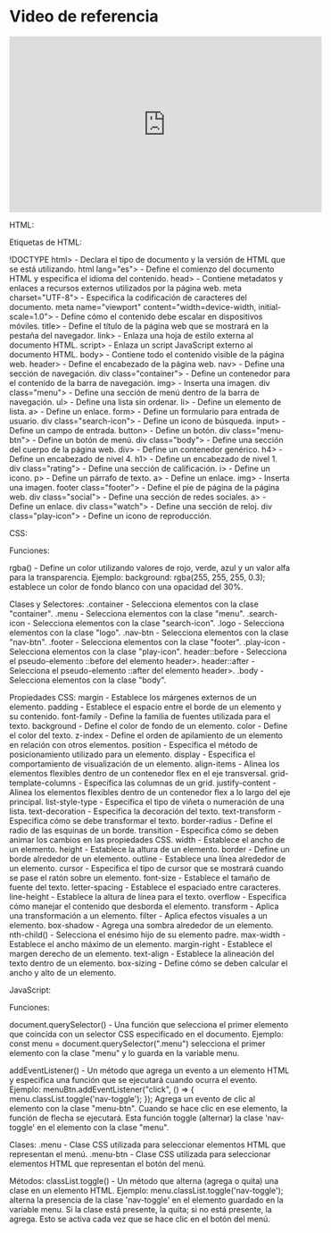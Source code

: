 # Video de referencia

<iframe width="560" height="315" src="https://www.youtube.com/embed/oWmOqxIanjk?si=5-d7lzG1Y7dDdOUq" title="YouTube video player" frameborder="0" allow="accelerometer; autoplay; clipboard-write; encrypted-media; gyroscope; picture-in-picture; web-share" allowfullscreen></iframe>

HTML:

Etiquetas de HTML:

!DOCTYPE html> - Declara el tipo de documento y la versión de HTML que se está utilizando.
html lang="es"> - Define el comienzo del documento HTML y especifica el idioma del contenido.
head> - Contiene metadatos y enlaces a recursos externos utilizados por la página web.
meta charset="UTF-8"> - Especifica la codificación de caracteres del documento.
meta name="viewport" content="width=device-width, initial-scale=1.0"> - Define cómo el contenido debe escalar en dispositivos móviles.
title> - Define el título de la página web que se mostrará en la pestaña del navegador.
link> - Enlaza una hoja de estilo externa al documento HTML.
script> - Enlaza un script JavaScript externo al documento HTML.
body> - Contiene todo el contenido visible de la página web.
header> - Define el encabezado de la página web.
nav> - Define una sección de navegación.
div class="container"> - Define un contenedor para el contenido de la barra de navegación.
img> - Inserta una imagen.
div class="menu"> - Define una sección de menú dentro de la barra de navegación.
ul> - Define una lista sin ordenar.
li> - Define un elemento de lista.
a> - Define un enlace.
form> - Define un formulario para entrada de usuario.
div class="search-icon"> - Define un icono de búsqueda.
input> - Define un campo de entrada.
button> - Define un botón.
div class="menu-btn"> - Define un botón de menú.
div class="body"> - Define una sección del cuerpo de la página web.
div> - Define un contenedor genérico.
h4> - Define un encabezado de nivel 4.
h1> - Define un encabezado de nivel 1.
div class="rating"> - Define una sección de calificación.
i> - Define un icono.
p> - Define un párrafo de texto.
a> - Define un enlace.
img> - Inserta una imagen.
footer class="footer"> - Define el pie de página de la página web.
div class="social"> - Define una sección de redes sociales.
a> - Define un enlace.
div class="watch"> - Define una sección de reloj.
div class="play-icon"> - Define un icono de reproducción.



CSS:

Funciones:

rgba() - Define un color utilizando valores de rojo, verde, azul y un valor alfa para la transparencia.
Ejemplo: background: rgba(255, 255, 255, 0.3); establece un color de fondo blanco con una opacidad del 30%.

Clases y Selectores:
.container - Selecciona elementos con la clase "container".
.menu - Selecciona elementos con la clase "menu".
.search-icon - Selecciona elementos con la clase "search-icon".
.logo - Selecciona elementos con la clase "logo".
.nav-btn - Selecciona elementos con la clase "nav-btn".
.footer - Selecciona elementos con la clase "footer".
.play-icon - Selecciona elementos con la clase "play-icon".
header::before - Selecciona el pseudo-elemento ::before del elemento header>.
header::after - Selecciona el pseudo-elemento ::after del elemento header>.
.body - Selecciona elementos con la clase "body".

Propiedades CSS:
margin - Establece los márgenes externos de un elemento.
padding - Establece el espacio entre el borde de un elemento y su contenido.
font-family - Define la familia de fuentes utilizada para el texto.
background - Define el color de fondo de un elemento.
color - Define el color del texto.
z-index - Define el orden de apilamiento de un elemento en relación con otros elementos.
position - Especifica el método de posicionamiento utilizado para un elemento.
display - Especifica el comportamiento de visualización de un elemento.
align-items - Alinea los elementos flexibles dentro de un contenedor flex en el eje transversal.
grid-template-columns - Especifica las columnas de un grid.
justify-content - Alinea los elementos flexibles dentro de un contenedor flex a lo largo del eje principal.
list-style-type - Especifica el tipo de viñeta o numeración de una lista.
text-decoration - Especifica la decoración del texto.
text-transform - Especifica cómo se debe transformar el texto.
border-radius - Define el radio de las esquinas de un borde.
transition - Especifica cómo se deben animar los cambios en las propiedades CSS.
width - Establece el ancho de un elemento.
height - Establece la altura de un elemento.
border - Define un borde alrededor de un elemento.
outline - Establece una línea alrededor de un elemento.
cursor - Especifica el tipo de cursor que se mostrará cuando se pase el ratón sobre un elemento.
font-size - Establece el tamaño de fuente del texto.
letter-spacing - Establece el espaciado entre caracteres.
line-height - Establece la altura de línea para el texto.
overflow - Especifica cómo manejar el contenido que desborda el elemento.
transform - Aplica una transformación a un elemento.
filter - Aplica efectos visuales a un elemento.
box-shadow - Agrega una sombra alrededor de un elemento.
nth-child() - Selecciona el enésimo hijo de su elemento padre.
max-width - Establece el ancho máximo de un elemento.
margin-right - Establece el margen derecho de un elemento.
text-align - Establece la alineación del texto dentro de un elemento.
box-sizing - Define cómo se deben calcular el ancho y alto de un elemento.


JavaScript:

Funciones:

document.querySelector() - Una función que selecciona el primer elemento que coincida con un selector CSS especificado en el documento.
Ejemplo: const menu = document.querySelector(".menu") selecciona el primer elemento con la clase "menu" y lo guarda en la variable menu.

addEventListener() - Un método que agrega un evento a un elemento HTML y especifica una función que se ejecutará cuando ocurra el evento.
Ejemplo:
menuBtn.addEventListener("click", () => {
   menu.classList.toggle('nav-toggle');
});
Agrega un evento de clic al elemento con la clase "menu-btn". Cuando se hace clic en ese elemento, la función de flecha se ejecutará. Esta función toggle (alternar) la clase 'nav-toggle' en el elemento con la clase "menu".

Clases:
.menu - Clase CSS utilizada para seleccionar elementos HTML que representan el menú.
.menu-btn - Clase CSS utilizada para seleccionar elementos HTML que representan el botón del menú.

Métodos:
classList.toggle() - Un método que alterna (agrega o quita) una clase en un elemento HTML.
Ejemplo: menu.classList.toggle('nav-toggle'); alterna la presencia de la clase 'nav-toggle' en el elemento guardado en la variable menu. Si la clase está presente, la quita; si no está presente, la agrega. Esto se activa cada vez que se hace clic en el botón del menú.